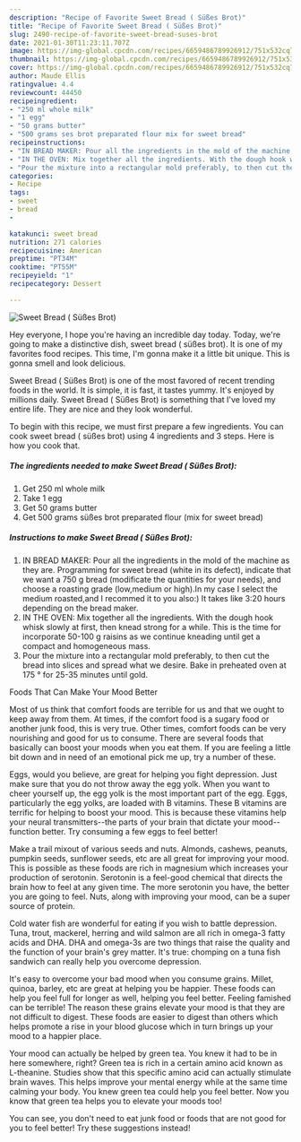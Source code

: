 ```yaml
---
description: "Recipe of Favorite Sweet Bread ( Süßes Brot)"
title: "Recipe of Favorite Sweet Bread ( Süßes Brot)"
slug: 2490-recipe-of-favorite-sweet-bread-suses-brot
date: 2021-01-30T11:23:11.707Z
image: https://img-global.cpcdn.com/recipes/6659486789926912/751x532cq70/sweet-bread-susses-brot-recipe-main-photo.jpg
thumbnail: https://img-global.cpcdn.com/recipes/6659486789926912/751x532cq70/sweet-bread-susses-brot-recipe-main-photo.jpg
cover: https://img-global.cpcdn.com/recipes/6659486789926912/751x532cq70/sweet-bread-susses-brot-recipe-main-photo.jpg
author: Maude Ellis
ratingvalue: 4.4
reviewcount: 44450
recipeingredient:
- "250 ml whole milk"
- "1 egg"
- "50 grams butter"
- "500 grams ses brot preparated flour mix for sweet bread"
recipeinstructions:
- "IN BREAD MAKER: Pour all the ingredients in the mold of the machine as they are. Programming for sweet bread (white in its defect), indicate that we want a 750 g bread (modificate the quantities for your needs), and choose a roasting grade (low,medium or high).In my case I select the medium roasted,and I recommed it to you also:) It takes like 3:20 hours depending on the bread maker."
- "IN THE OVEN: Mix together all the ingredients. With the dough hook whisk slowly at first, then knead strong for a while. This is the time for incorporate 50-100 g raisins as we continue kneading until get a compact and homogeneous mass."
- "Pour the mixture into a rectangular mold preferably, to then cut the bread into slices and spread what we desire. Bake in preheated oven at 175 ° for 25-35 minutes until gold."
categories:
- Recipe
tags:
- sweet
- bread
- 

katakunci: sweet bread  
nutrition: 271 calories
recipecuisine: American
preptime: "PT34M"
cooktime: "PT55M"
recipeyield: "1"
recipecategory: Dessert

---
```



![Sweet Bread ( Süßes Brot)](https://img-global.cpcdn.com/recipes/6659486789926912/751x532cq70/sweet-bread-susses-brot-recipe-main-photo.jpg)

Hey everyone, I hope you're having an incredible day today. Today, we're going to make a distinctive dish, sweet bread ( süßes brot). It is one of my favorites food recipes. This time, I'm gonna make it a little bit unique. This is gonna smell and look delicious.



Sweet Bread ( Süßes Brot) is one of the most favored of recent trending foods in the world. It is simple, it is fast, it tastes yummy. It's enjoyed by millions daily. Sweet Bread ( Süßes Brot) is something that I've loved my entire life. They are nice and they look wonderful.


To begin with this recipe, we must first prepare a few ingredients. You can cook sweet bread ( süßes brot) using 4 ingredients and 3 steps. Here is how you cook that.

<!--inarticleads1-->

##### The ingredients needed to make Sweet Bread ( Süßes Brot):

1. Get 250 ml whole milk
1. Take 1 egg
1. Get 50 grams butter
1. Get 500 grams süßes brot preparated flour (mix for sweet bread)




<!--inarticleads2-->

##### Instructions to make Sweet Bread ( Süßes Brot):

1. IN BREAD MAKER: Pour all the ingredients in the mold of the machine as they are. Programming for sweet bread (white in its defect), indicate that we want a 750 g bread (modificate the quantities for your needs), and choose a roasting grade (low,medium or high).In my case I select the medium roasted,and I recommed it to you also:) It takes like 3:20 hours depending on the bread maker.
1. IN THE OVEN: Mix together all the ingredients. With the dough hook whisk slowly at first, then knead strong for a while. This is the time for incorporate 50-100 g raisins as we continue kneading until get a compact and homogeneous mass.
1. Pour the mixture into a rectangular mold preferably, to then cut the bread into slices and spread what we desire. Bake in preheated oven at 175 ° for 25-35 minutes until gold.




Foods That Can Make Your Mood Better


Most of us think that comfort foods are terrible for us and that we ought to keep away from them. At times, if the comfort food is a sugary food or another junk food, this is very true. Other times, comfort foods can be very nourishing and good for us to consume. There are several foods that basically can boost your moods when you eat them. If you are feeling a little bit down and in need of an emotional pick me up, try a number of these.

Eggs, would you believe, are great for helping you fight depression. Just make sure that you do not throw away the egg yolk. When you want to cheer yourself up, the egg yolk is the most important part of the egg. Eggs, particularly the egg yolks, are loaded with B vitamins. These B vitamins are terrific for helping to boost your mood. This is because these vitamins help your neural transmitters--the parts of your brain that dictate your mood--function better. Try consuming a few eggs to feel better!

Make a trail mixout of various seeds and nuts. Almonds, cashews, peanuts, pumpkin seeds, sunflower seeds, etc are all great for improving your mood. This is possible as these foods are rich in magnesium which increases your production of serotonin. Serotonin is a feel-good chemical that directs the brain how to feel at any given time. The more serotonin you have, the better you are going to feel. Nuts, along with improving your mood, can be a super source of protein.

Cold water fish are wonderful for eating if you wish to battle depression. Tuna, trout, mackerel, herring and wild salmon are all rich in omega-3 fatty acids and DHA. DHA and omega-3s are two things that raise the quality and the function of your brain's grey matter. It's true: chomping on a tuna fish sandwich can really help you overcome depression. 

It's easy to overcome your bad mood when you consume grains. Millet, quinoa, barley, etc are great at helping you be happier. These foods can help you feel full for longer as well, helping you feel better. Feeling famished can be terrible! The reason these grains elevate your mood is that they are not difficult to digest. These foods are easier to digest than others which helps promote a rise in your blood glucose which in turn brings up your mood to a happier place.

Your mood can actually be helped by green tea. You knew it had to be in here somewhere, right? Green tea is rich in a certain amino acid known as L-theanine. Studies show that this specific amino acid can actually stimulate brain waves. This helps improve your mental energy while at the same time calming your body. You knew green tea could help you feel better. Now you know that green tea helps you to elevate your moods too!

You can see, you don't need to eat junk food or foods that are not good for you to feel better! Try  these suggestions  instead!

